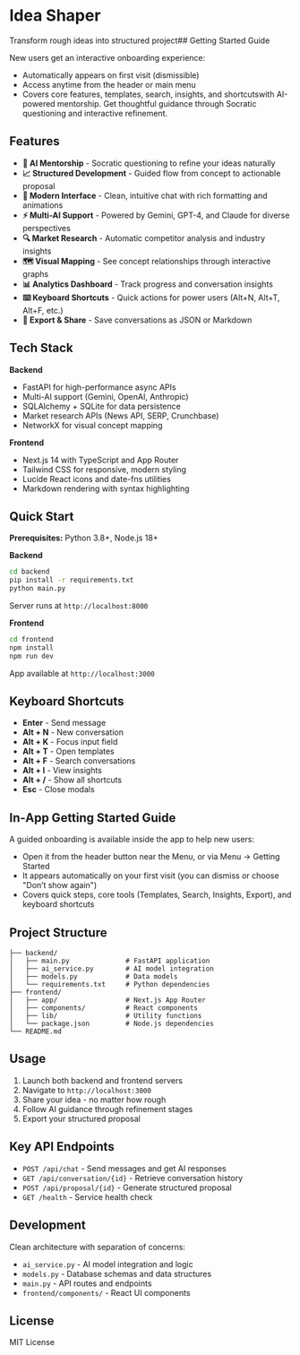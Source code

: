# Idea Shaper

Transform rough ideas into structured project## Getting Started Guide

New users get an interactive onboarding experience:

- Automatically appears on first visit (dismissible)
- Access anytime from the header or main menu
- Covers core features, templates, search, insights, and shortcutswith AI-powered mentorship. Get thoughtful guidance through Socratic questioning and interactive refinement.

## Features

- **🧠 AI Mentorship** - Socratic questioning to refine your ideas naturally
- **📈 Structured Development** - Guided flow from concept to actionable proposal
- **💬 Modern Interface** - Clean, intuitive chat with rich formatting and animations
- **⚡ Multi-AI Support** - Powered by Gemini, GPT-4, and Claude for diverse perspectives
- **🔍 Market Research** - Automatic competitor analysis and industry insights
- **🗺️ Visual Mapping** - See concept relationships through interactive graphs
- **📊 Analytics Dashboard** - Track progress and conversation insights
- **⌨️ Keyboard Shortcuts** - Quick actions for power users (Alt+N, Alt+T, Alt+F, etc.)
- **💾 Export & Share** - Save conversations as JSON or Markdown

## Tech Stack

**Backend**

- FastAPI for high-performance async APIs
- Multi-AI support (Gemini, OpenAI, Anthropic)
- SQLAlchemy + SQLite for data persistence
- Market research APIs (News API, SERP, Crunchbase)
- NetworkX for visual concept mapping

**Frontend**

- Next.js 14 with TypeScript and App Router
- Tailwind CSS for responsive, modern styling
- Lucide React icons and date-fns utilities
- Markdown rendering with syntax highlighting

## Quick Start

**Prerequisites:** Python 3.8+, Node.js 18+

**Backend**

```bash
cd backend
pip install -r requirements.txt
python main.py
```

Server runs at `http://localhost:8000`

**Frontend**

```bash
cd frontend
npm install
npm run dev
```

App available at `http://localhost:3000`

## Keyboard Shortcuts

- **Enter** - Send message
- **Alt + N** - New conversation
- **Alt + K** - Focus input field
- **Alt + T** - Open templates
- **Alt + F** - Search conversations
- **Alt + I** - View insights
- **Alt + /** - Show all shortcuts
- **Esc** - Close modals

## In‑App Getting Started Guide

A guided onboarding is available inside the app to help new users:

- Open it from the header button near the Menu, or via Menu → Getting Started
- It appears automatically on your first visit (you can dismiss or choose "Don’t show again")
- Covers quick steps, core tools (Templates, Search, Insights, Export), and keyboard shortcuts

## Project Structure

```
├── backend/
│   ├── main.py              # FastAPI application
│   ├── ai_service.py        # AI model integration
│   ├── models.py            # Data models
│   └── requirements.txt     # Python dependencies
├── frontend/
│   ├── app/                 # Next.js App Router
│   ├── components/          # React components
│   ├── lib/                 # Utility functions
│   └── package.json         # Node.js dependencies
└── README.md
```

## Usage

1. Launch both backend and frontend servers
2. Navigate to `http://localhost:3000`
3. Share your idea - no matter how rough
4. Follow AI guidance through refinement stages
5. Export your structured proposal

## Key API Endpoints

- `POST /api/chat` - Send messages and get AI responses
- `GET /api/conversation/{id}` - Retrieve conversation history
- `POST /api/proposal/{id}` - Generate structured proposal
- `GET /health` - Service health check

## Development

Clean architecture with separation of concerns:

- `ai_service.py` - AI model integration and logic
- `models.py` - Database schemas and data structures
- `main.py` - API routes and endpoints
- `frontend/components/` - React UI components

## License

MIT License
